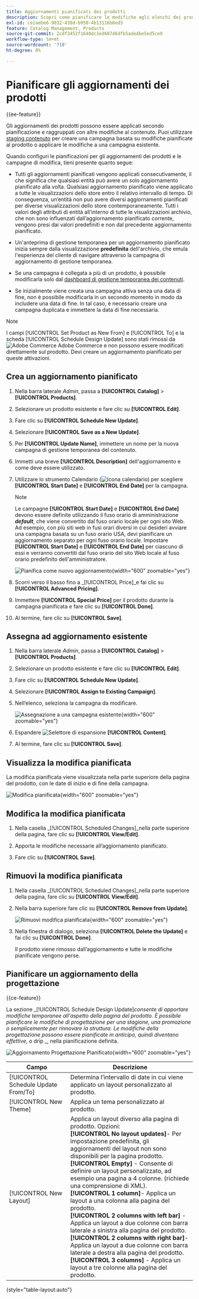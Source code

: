 ```yaml
---
title: Aggiornamenti pianificati dei prodotti
description: Scopri come pianificare le modifiche agli elenchi dei prodotti per supportare campagne e programmi promozionali.
exl-id: ce1aebe6-9032-438d-b950-4b13116b8ed3
feature: Catalog Management, Products
source-git-commit: 2cdf3452f1648dc1ed607d6dfb5ade4be5ed5ce9
workflow-type: tm+mt
source-wordcount: '710'
ht-degree: 0%

---
```


# Pianificare gli aggiornamenti dei prodotti

{{ee-feature}}

Gli aggiornamenti dei prodotti possono essere applicati secondo pianificazione e raggruppati con altre modifiche al contenuto. Puoi utilizzare [staging contenuto](../content-design/content-staging.md) per creare una campagna basata su modifiche pianificate al prodotto o applicare le modifiche a una campagna esistente.

Quando configuri le pianificazioni per gli aggiornamenti dei prodotti e le campagne di modifica, tieni presente quanto segue:

- Tutti gli aggiornamenti pianificati vengono applicati consecutivamente, il che significa che qualsiasi entità può avere un solo aggiornamento pianificato alla volta. Qualsiasi aggiornamento pianificato viene applicato a tutte le visualizzazioni dello store entro il relativo intervallo di tempo. Di conseguenza, un’entità non può avere diversi aggiornamenti pianificati per diverse visualizzazioni dello store contemporaneamente. Tutti i valori degli attributi di entità all’interno di tutte le visualizzazioni archivio, che non sono influenzati dall’aggiornamento pianificato corrente, vengono presi dai valori predefiniti e non dal precedente aggiornamento pianificato.

- Un&#39;anteprima di gestione temporanea per un aggiornamento pianificato inizia sempre dalla visualizzazione **predefinita** dell&#39;archivio, che emula l&#39;esperienza del cliente di navigare attraverso la campagna di aggiornamento di gestione temporanea.

- Se una campagna è collegata a più di un prodotto, è possibile modificarla solo dal [dashboard di gestione temporanea dei contenuti](../content-design/content-staging-dashboard.md).

- Se inizialmente viene creata una campagna attiva senza una data di fine, non è possibile modificarla in un secondo momento in modo da includere una data di fine. In tal caso, è necessario creare una campagna duplicata e immettere la data di fine necessaria.


>[!NOTE]
>
>I campi [!UICONTROL Set Product as New From] e [!UICONTROL To] e la scheda [!UICONTROL Schedule Design Update] sono stati rimossi da ![Adobe Commerce](../assets/adobe-logo.svg) Adobe Commerce e non possono essere modificati direttamente sul prodotto. Devi creare un aggiornamento pianificato per queste attivazioni.

## Crea un aggiornamento pianificato

1. Nella barra laterale _Admin_, passa a **[!UICONTROL Catalog]** > **[!UICONTROL Products]**.

1. Selezionare un prodotto esistente e fare clic su **[!UICONTROL Edit]**.

1. Fare clic su **[!UICONTROL Schedule New Update]**.

1. Selezionare **[!UICONTROL Save as a New Update]**.

1. Per **[!UICONTROL Update Name]**, immettere un nome per la nuova campagna di gestione temporanea del contenuto.

1. Immetti una breve **[!UICONTROL Description]** dell&#39;aggiornamento e come deve essere utilizzato.

1. Utilizzare lo strumento Calendario (![icona calendario](../assets/icon-calendar.png)) per scegliere **[!UICONTROL Start Date]** e **[!UICONTROL End Date]** per la campagna.

   >[!NOTE]
   >
   >Le campagne **[!UICONTROL Start Date]** e **[!UICONTROL End Date]** devono essere definite utilizzando il fuso orario di amministrazione **_default_**, che viene convertito dal fuso orario locale per ogni sito Web. Ad esempio, con più siti web in fusi orari diversi in cui desideri avviare una campagna basata su un fuso orario USA, devi pianificare un aggiornamento separato per ogni fuso orario locale. Impostare **[!UICONTROL Start Date]** e **[!UICONTROL End Date]** per ciascuno di essi e verranno convertiti dal fuso orario del sito Web locale al fuso orario predefinito dell&#39;amministratore.

   ![Pianifica come nuovo aggiornamento](./assets/product-schedule-as-new.png){width="600" zoomable="yes"}

1. Scorri verso il basso fino a _[!UICONTROL Price]_e fai clic su **[!UICONTROL Advanced Pricing]**.

1. Immettere **[!UICONTROL Special Price]** per il prodotto durante la campagna pianificata e fare clic su **[!UICONTROL Done]**.

1. Al termine, fare clic su **[!UICONTROL Save]**.

## Assegna ad aggiornamento esistente

1. Nella barra laterale _Admin_, passa a **[!UICONTROL Catalog]** > **[!UICONTROL Products]**.

1. Selezionare un prodotto esistente e fare clic su **[!UICONTROL Edit]**.

1. Fare clic su **[!UICONTROL Schedule New Update]**.

1. Selezionare **[!UICONTROL Assign to Existing Campaign]**.

1. Nell’elenco, seleziona la campagna da modificare.

   ![Assegnazione a una campagna esistente](./assets/scheduled-changes-assign-to-existing-campaign.png){width="600" zoomable="yes"}

1. Espandere ![Selettore di espansione](../assets/icon-display-expand.png) **[!UICONTROL Content]**.

1. Al termine, fare clic su **[!UICONTROL Save]**.

## Visualizza la modifica pianificata

La modifica pianificata viene visualizzata nella parte superiore della pagina del prodotto, con le date di inizio e di fine della campagna.

![Modifica pianificata](./assets/view-product-scheduled-changes.png){width="600" zoomable="yes"}

## Modifica la modifica pianificata

1. Nella casella _[!UICONTROL Scheduled Changes]_nella parte superiore della pagina, fare clic su **[!UICONTROL View/Edit]**.

1. Apporta le modifiche necessarie all’aggiornamento pianificato.

1. Fare clic su **[!UICONTROL Save]**.

## Rimuovi la modifica pianificata

1. Nella casella _[!UICONTROL Scheduled Changes]_nella parte superiore della pagina, fare clic su **[!UICONTROL View/Edit]**.

1. Nella barra superiore fare clic su **[!UICONTROL Remove from Update]**.

   ![Rimuovi modifica pianificata](./assets/remove-product-scheduled-changes.png){width="600" zoomable="yes"}

1. Nella finestra di dialogo, seleziona **[!UICONTROL Delete the Update]** e fai clic su **[!UICONTROL Done]**.

   Il prodotto viene rimosso dall’aggiornamento e tutte le modifiche pianificate vengono perse.

## Pianificare un aggiornamento della progettazione

{{ce-feature}}

La sezione _[!UICONTROL Schedule Design Update]_consente di apportare modifiche temporanee all&#39;aspetto della pagina del prodotto. È possibile pianificare le modifiche di progettazione per una stagione, una promozione o semplicemente per rinnovare la struttura. Le modifiche della progettazione possono essere pianificate in anticipo, quindi diventano effettive, o_ drip _, nella pianificazione definita.

![Aggiornamento Progettazione Pianificato](./assets/product-design-update-scheduled-ce.png){width="600" zoomable="yes"}


| Campo | Descrizione |
|--- |--- |
| [!UICONTROL Schedule Update From/To] | Determina l’intervallo di date in cui viene applicato un layout personalizzato al prodotto. |
| [!UICONTROL New Theme] | Applica un tema personalizzato al prodotto. |
| [!UICONTROL New Layout] | Applica un layout diverso alla pagina di prodotto. Opzioni: <br/>**[!UICONTROL No layout updates]**- Per impostazione predefinita, gli aggiornamenti del layout non sono disponibili per la pagina prodotto.<br/>**[!UICONTROL Empty]** - Consente di definire un layout personalizzato, ad esempio una pagina a 4 colonne. (richiede una comprensione di XML). <br/>**[!UICONTROL 1 column]**- Applica un layout a una colonna alla pagina del prodotto.<br/>**[!UICONTROL 2 columns with left bar]** - Applica un layout a due colonne con barra laterale a sinistra alla pagina del prodotto. <br/>**[!UICONTROL 2 columns with right bar]**- Applica un layout a due colonne con barra laterale a destra alla pagina del prodotto.<br/>**[!UICONTROL 3 columns]** - Applica un layout a tre colonne alla pagina del prodotto. |

{style="table-layout:auto"}
